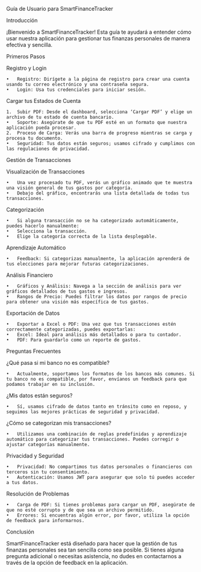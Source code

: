 Guía de Usuario para SmartFinanceTracker

Introducción

¡Bienvenido a SmartFinanceTracker! Esta guía te ayudará a entender cómo usar nuestra aplicación para gestionar tus finanzas personales de manera efectiva y sencilla.

Primeros Pasos

Registro y Login

	•	Registro: Dirígete a la página de registro para crear una cuenta usando tu correo electrónico y una contraseña segura.
	•	Login: Usa tus credenciales para iniciar sesión.

Cargar tus Estados de Cuenta

	1.	Subir PDF: Desde el dashboard, selecciona ‘Cargar PDF’ y elige un archivo de tu estado de cuenta bancario.
	•	Soporte: Asegúrate de que tu PDF esté en un formato que nuestra aplicación pueda procesar.
	2.	Proceso de Carga: Verás una barra de progreso mientras se carga y procesa tu documento.
	•	Seguridad: Tus datos están seguros; usamos cifrado y cumplimos con las regulaciones de privacidad.

Gestión de Transacciones

Visualización de Transacciones

	•	Una vez procesado tu PDF, verás un gráfico animado que te muestra una visión general de tus gastos por categoría.
	•	Debajo del gráfico, encontrarás una lista detallada de todas tus transacciones.

Categorización

	•	Si alguna transacción no se ha categorizado automáticamente, puedes hacerlo manualmente:
	•	Selecciona la transacción.
	•	Elige la categoría correcta de la lista desplegable.

Aprendizaje Automático

	•	Feedback: Si categorizas manualmente, la aplicación aprenderá de tus elecciones para mejorar futuras categorizaciones.

Análisis Financiero

	•	Gráficos y Análisis: Navega a la sección de análisis para ver gráficos detallados de tus gastos e ingresos.
	•	Rangos de Precio: Puedes filtrar los datos por rangos de precio para obtener una visión más específica de tus gastos.

Exportación de Datos

	•	Exportar a Excel o PDF: Una vez que tus transacciones estén correctamente categorizadas, puedes exportarlas:
	•	Excel: Ideal para análisis más detallados o para tu contador.
	•	PDF: Para guardarlo como un reporte de gastos.

Preguntas Frecuentes

¿Qué pasa si mi banco no es compatible?

	•	Actualmente, soportamos los formatos de los bancos más comunes. Si tu banco no es compatible, por favor, envíanos un feedback para que podamos trabajar en su inclusión.

¿Mis datos están seguros?

	•	Sí, usamos cifrado de datos tanto en tránsito como en reposo, y seguimos las mejores prácticas de seguridad y privacidad.

¿Cómo se categorizan mis transacciones?

	•	Utilizamos una combinación de reglas predefinidas y aprendizaje automático para categorizar tus transacciones. Puedes corregir o ajustar categorías manualmente.

Privacidad y Seguridad

	•	Privacidad: No compartimos tus datos personales o financieros con terceros sin tu consentimiento.
	•	Autenticación: Usamos JWT para asegurar que solo tú puedes acceder a tus datos.

Resolución de Problemas

	•	Carga de PDF: Si tienes problemas para cargar un PDF, asegúrate de que no esté corrupto y de que sea un archivo permitido.
	•	Errores: Si encuentras algún error, por favor, utiliza la opción de feedback para informarnos.

Conclusión

SmartFinanceTracker está diseñado para hacer que la gestión de tus finanzas personales sea tan sencilla como sea posible. Si tienes alguna pregunta adicional o necesitas asistencia, no dudes en contactarnos a través de la opción de feedback en la aplicación.
